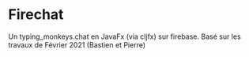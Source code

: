 # Firechat

Un typing_monkeys.chat en JavaFx (via cljfx) sur firebase.
Basé sur les travaux de Février 2021 (Bastien et Pierre)